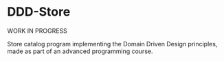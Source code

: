 # DDD-Store
WORK IN PROGRESS

Store catalog program implementing the Domain Driven Design principles, made as part of an advanced programming course.
